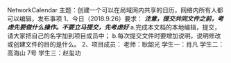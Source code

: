  NetworkCalendar
主题：创建一个可以在局域网内共享的日历，网络内所有人都可以编辑，发布事项
1、今日（2018.9.26）要求：
   ***注意，提交共同文件之前，考虑先要做什么操作。不要立马提交，先考虑好***
   a.完成本文档的本地编辑，提交，请大家把自己的名字加到项目成员中；
   b.每次提交文件时要增加说明，说明修改或创建文件的目的是什么。
2、项目成员：
      老师：耿韶光
      学生一：肖凡
      学生二：高海山 7号
      学生三：赵玺功

